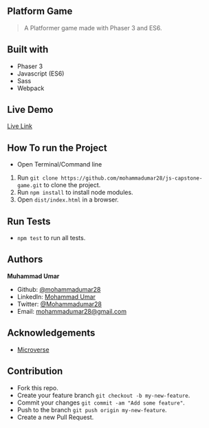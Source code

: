 ## Platform Game

> A Platformer game made with Phaser 3 and ES6.

## Built with

* Phaser 3
* Javascript (ES6)
* Sass
* Webpack

## Live Demo

[Live Link](#)

## How To run the Project

* Open Terminal/Command line
1. Run `git clone https://github.com/mohammadumar28/js-capstone-game.git` to clone the project.
2. Run `npm install` to install node modules.
3. Open `dist/index.html` in a browser.

## Run Tests

* `npm test` to run all tests.

## Authors

**Muhammad Umar**
- Github: [@mohammadumar28](https://github.com/mohammadumar28)
- LinkedIn: [Mohammad Umar](https://www.linkedin.com/in/mohammadumar28/)
- Twitter: [@Mohammadumar28](https://twitter.com/Mohammadumar28)
- Email: [mohammadumar28@gmail.com](mailto:mohammadumar28@gmail.com)

## Acknowledgements

* [Microverse](https://microverse.org)

## Contribution

* Fork this repo.
* Create your feature branch `git checkout -b my-new-feature`.
* Commit your changes `git commit -am "Add some feature"`.
* Push to the branch `git push origin my-new-feature`.
* Create a new Pull Request.